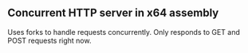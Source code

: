 ## Concurrent HTTP server in x64 assembly
Uses forks to handle requests concurrently. Only responds to GET and POST requests right now. 
